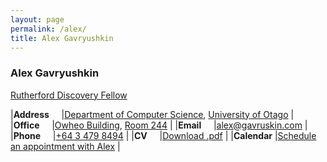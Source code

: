 ```yaml
---
layout: page
permalink: /alex/
title: Alex Gavryushkin
---
```


<h3>Alex Gavryushkin</h3>

[Rutherford Discovery Fellow](https://royalsociety.org.nz/what-we-do/funds-and-opportunities/rutherford-discovery-fellowships)

|**Address**&nbsp;&nbsp;&nbsp;&nbsp;	|[Department of Computer Science](http://www.cs.otago.ac.nz/), [University of Otago](http://www.otago.ac.nz/)	|
|**Office**&nbsp;&nbsp;&nbsp;&nbsp;	|[Owheo Building](https://goo.gl/maps/tCyUmHrfBE72), [Room 244](https://goo.gl/maps/9adDyFtDWJD2)		|
|**Email**&nbsp;&nbsp;&nbsp;&nbsp;	|[alex@gavruskin.com](mailto:alex@gavruskin.com)								|
|**Phone**&nbsp;&nbsp;&nbsp;&nbsp;	|[+64 3 479 8494](tel:+64-3-479-8494)										|
|**CV**&nbsp;&nbsp;&nbsp;&nbsp;		|[Download .pdf](/alex/AGcv_short.pdf)										|
|**Calendar**				|[Schedule an appointment with Alex](https://doodle.com/gavruskin/)						|
